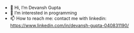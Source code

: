 - 👋 Hi, I’m Devansh Gupta
- 👀 I’m interested in programming
- 📫 How to reach me: contact me with linkedin: https://www.linkedin.com/in/devansh-gupta-040831190/

<!---
devansh6012/devansh6012 is a ✨ special ✨ repository because its `README.md` (this file) appears on your GitHub profile.
You can click the Preview link to take a look at your changes.
--->
